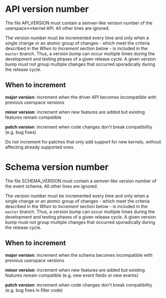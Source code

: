 # API version number

The file API_VERSION must contain a semver-like version number of the userspace<->kernel API. All other lines are ignored.

The version number must be incremented every time and only when a single change or an atomic group of changes - which meet the criteria described in the _When to Increment_ section below - is included in the `master` branch. Thus, a version bump can occur multiple times during the development and testing phases of a given release cycle. A given version bump must not group multiple changes that occurred sporadically during the release cycle.

## When to increment

**major version**: increment when the driver API becomes incompatible with previous userspace versions

**minor version**: increment when new features are added but existing features remain compatible

**patch version**: increment when code changes don't break compatibility (e.g. bug fixes)

Do *not* increment for patches that only add support for new kernels, without affecting already supported ones.

# Schema version number

The file SCHEMA_VERSION must contain a semver-like version number of the event schema. All other lines are ignored.

The version number must be incremented every time and only when a single change or an atomic group of changes - which meet the criteria described in the _When to Increment_ section below - is included in the `master` branch. Thus, a version bump can occur multiple times during the development and testing phases of a given release cycle. A given version bump must not group multiple changes that occurred sporadically during the release cycle.

## When to increment

**major version**: increment when the schema becomes incompatible with previous userspace versions

**minor version**: increment when new features are added but existing features remain compatible (e.g. new event fields or new events)

**patch version**: increment when code changes don't break compatibility (e.g. bug fixes in filler code)
